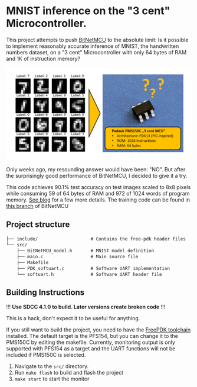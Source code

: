 
# MNIST inference on the "3 cent" Microcontroller.

This project attempts to push [BitNetMCU](https://github.com/cpldcpu/BitNetMCU) to the absolute limit: Is it possible to implement reasonably accurate inference of MNIST, the handwritten numbers dataset, on a "3 cent" Microcontroller with only 64 bytes of RAM and 1K of instruction memory? 

![banner](docs/banner.png)

Only weeks ago, my resounding answer would have been: "NO". But after the surprisingly good performance of BitNetMCU, I decided to give it a try. 

This code achieves 90.1% test accuracy on test images scaled to 8x8 pixels while consuming 59 of 64 bytes of RAM and 972 of 1024 words of program memory. [See blog](https://cpldcpu.wordpress.com/2024/05/02/machine-learning-mnist-inference-on-the-3-cent-microcontroller/) for a few more details. The training code can be found in [this branch](https://github.com/cpldcpu/BitNetMCU/tree/pdk) of BitNetMCU

## Project structure

```plaintext
├── include/                    # Contains the free-pdk header files
└── src/                
    ├── BitNetMCU_model.h       # MNIST model definition 
    ├── main.c                  # Main source file
    ├── Makefile
    ├── PDK_softuart.c          # Software UART implementation
    └── softuart.h              # Software UART header file
```
    
## Building Instructions

!!! **Use SDCC 4.1.0 to build. Later versions create broken code** !!!

This is a hack, don't expect it to be useful for anything. 

If you still want to build the project, you need to have the [FreePDK toolchain](https://free-pdk.github.io/) installed. The default target is the PFS154, but you can change it to the PMS150C by editing the makefile. Currently, monitoring output is only supported with PFS154 as a target and the UART functions will not be included if PMS150C is selected.

1. Navigate to the `src/` directory.
2. Run `make flash` to build and flash the project
3. `make start` to start the monitor
